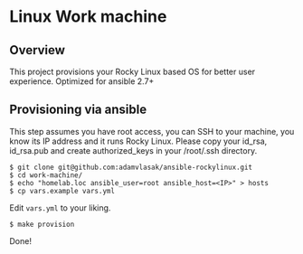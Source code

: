 # Linux Work machine

## Overview

This project provisions your Rocky Linux based OS for better user experience.
Optimized for ansible 2.7+

## Provisioning via ansible

This step assumes you have root access, you can SSH to your machine, you know its IP address and it runs Rocky Linux. Please copy your id_rsa, id_rsa.pub and create authorized_keys in your /root/.ssh directory.

```
$ git clone git@github.com:adamvlasak/ansible-rockylinux.git
$ cd work-machine/
$ echo "homelab.loc ansible_user=root ansible_host=<IP>" > hosts
$ cp vars.example vars.yml
```
Edit `vars.yml` to your liking.

```
$ make provision
```

Done!
